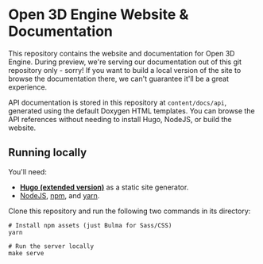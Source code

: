 # Open 3D Engine Website & Documentation

This repository contains the website and documentation for Open 3D Engine. During preview, we're serving our documentation out of this git repository only - sorry! If you want to build a local version of the site to browse the documentation there, we can't guarantee it'll be a great experience.

API documentation is stored in this repository at `content/docs/api`, generated using the default Doxygen HTML templates. You can browse the API references without needing to install Hugo, NodeJS, or build the website.

## Running locally

You'll need:

* **[Hugo (extended version)](https://gohugo.io/)** as a static site generator.
* [NodeJS](https://nodejs.org), [npm](https://www.npmjs.com/), and [yarn](https://yarnpkg.com/).
 
Clone this repository and run the following two commands in its directory:

```shell
# Install npm assets (just Bulma for Sass/CSS)
yarn

# Run the server locally
make serve
```
